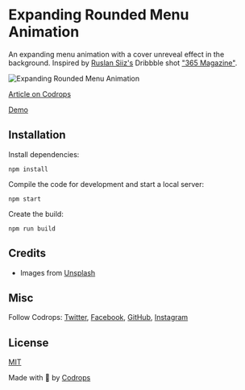 # Expanding Rounded Menu Animation

An expanding menu animation with a cover unreveal effect in the background. Inspired by [Ruslan Siiz's](https://dribbble.com/RuslanSiiz) Dribbble shot ["365 Magazine"](https://dribbble.com/shots/17048839-365-Magazine).

![Expanding Rounded Menu Animation](https://tympanus.net/codrops/wp-content/uploads/2022/03/ExpandingRoundedMenu.jpg)

[Article on Codrops](https://tympanus.net/codrops/?p=59320)

[Demo](http://tympanus.net/Development/ExpandingRoundedMenu/)


## Installation

Install dependencies:

```
npm install
```

Compile the code for development and start a local server:

```
npm start
```

Create the build:

```
npm run build
```

## Credits

- Images from [Unsplash](https://unsplash.com/)

## Misc

Follow Codrops: [Twitter](http://www.twitter.com/codrops), [Facebook](http://www.facebook.com/codrops), [GitHub](https://github.com/codrops), [Instagram](https://www.instagram.com/codropsss/)

## License
[MIT](LICENSE)

Made with :blue_heart:  by [Codrops](http://www.codrops.com)





